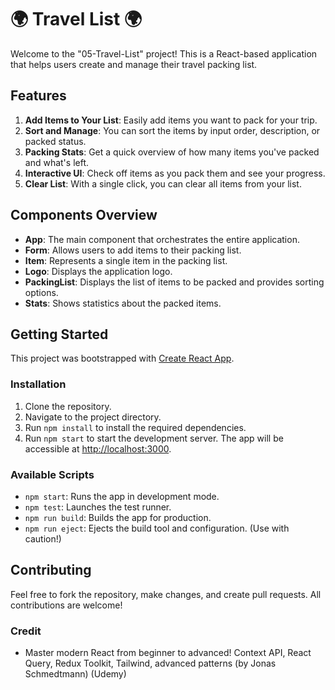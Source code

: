 # 🌍 Travel List 🌍

Welcome to the "05-Travel-List" project! This is a React-based application that helps users create and manage their travel packing list.

## Features

1. **Add Items to Your List**: Easily add items you want to pack for your trip.
2. **Sort and Manage**: You can sort the items by input order, description, or packed status.
3. **Packing Stats**: Get a quick overview of how many items you've packed and what's left.
4. **Interactive UI**: Check off items as you pack them and see your progress.
5. **Clear List**: With a single click, you can clear all items from your list.

## Components Overview

- **App**: The main component that orchestrates the entire application.
- **Form**: Allows users to add items to their packing list.
- **Item**: Represents a single item in the packing list.
- **Logo**: Displays the application logo.
- **PackingList**: Displays the list of items to be packed and provides sorting options.
- **Stats**: Shows statistics about the packed items.

## Getting Started

This project was bootstrapped with [Create React App](https://github.com/facebook/create-react-app).

### Installation

1. Clone the repository.
2. Navigate to the project directory.
3. Run `npm install` to install the required dependencies.
4. Run `npm start` to start the development server. The app will be accessible at [http://localhost:3000](http://localhost:3000).

### Available Scripts

- `npm start`: Runs the app in development mode.
- `npm test`: Launches the test runner.
- `npm run build`: Builds the app for production.
- `npm run eject`: Ejects the build tool and configuration. (Use with caution!)

## Contributing

Feel free to fork the repository, make changes, and create pull requests. All contributions are welcome!

### Credit

- Master modern React from beginner to advanced! Context API, React Query, Redux Toolkit, Tailwind, advanced patterns (by Jonas Schmedtmann) (Udemy)
